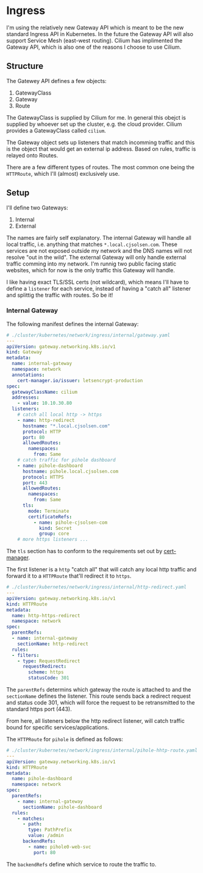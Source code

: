 # Ingress
I'm using the relatively new Gateway API which is meant to be the new standard Ingress API in Kubernetes. In the future the Gateway API will also support Service Mesh (east-west routing). Cilium has implimented the Gateway API, which is also one of the reasons I choose to use Cilium.

## Structure
The Gatewey API defines a few objects:
1) GatewayClass
2) Gateway
3) Route

The GatewayClass is supplied by Cilium for me. In general this obejct is supplied by whoever set up the cluster, e.g. the cloud provider. Cilium provides a GatewayClass called `cilium`.

The Gateway object sets up listeners that match incomming traffic and this is the object that would get an external ip address. Based on rules, traffic is relayed onto Routes.

There are a few different types of routes. The most common one being the `HTTPRoute`, which I'll (almost) exclusively use.

## Setup
I'll define two Gateways:
1) Internal
2) External

The names are fairly self explanatory. The internal Gateway will handle all local traffic, i.e. anything that matches `*.local.cjsolsen.com`. These services are not exposed outside my network and the DNS names will not resolve "out in the wild".
The external Gateway will only handle external traffic comming into my network. I'm runnig two public facing static websites, which for now is the only traffic this Gateway will handle.

I like having exact TLS/SSL certs (not wildcard), which means I'll have to define a `listener` for each service, instead of having a "catch all" listener and splittig the traffic with routes. So be it!

### Internal Gateway
The following manifest defines the internal Gateway:

```yaml
# ./cluster/kubernetes/network/ingress/internal/gateway.yaml
---
apiVersion: gateway.networking.k8s.io/v1
kind: Gateway
metadata:
  name: internal-gateway
  namespace: network
  annotations:
    cert-manager.io/issuer: letsencrypt-production
spec:
  gatewayClassName: cilium
  addresses:
    - value: 10.10.30.80
  listeners:
    # catch all local http -> https
    - name: http-redirect
      hostname: "*.local.cjsolsen.com"
      protocol: HTTP
      port: 80
      allowedRoutes:
        namespaces:
          from: Same
    # catch traffic for pihole dashboard
    - name: pihole-dashboard
      hostname: pihole.local.cjsolsen.com
      protocol: HTTPS
      port: 443
      allowedRoutes:
        namespaces:
          from: Same
      tls:
        mode: Terminate
        certificateRefs:
          - name: pihole-cjsolsen-com
            kind: Secret
            group: core
    # more https listeners ...
```
The `tls` section has to conform to the requirements set out by [cert-manager](./cert-manager.md#getting-certificates).

The first listener is a `http` "catch all" that will catch any local http traffic and forward it to a `HTTPRoute` that'll redirect it to `https`.

```yaml
# ./cluster/kubernetes/network/ingress/internal/http-redirect.yaml
---
apiVersion: gateway.networking.k8s.io/v1
kind: HTTPRoute
metadata:
  name: http-https-redirect
  namespace: network
spec:
  parentRefs:
  - name: internal-gateway
    sectionName: http-redirect
  rules:
  - filters:
    - type: RequestRedirect
      requestRedirect:
        scheme: https
        statusCode: 301
```
The `parentRefs` determins which gateway the route is attached to and the `sectionName` defines the listener.
This route sends back a redirect request and status code 301, which will force the request to be retransmitted to the standard https port (443).

From here, all listeners below the http redirect listener, will catch traffic bound for specific services/applications.

The `HTTPRoute` for `pihole` is defined as follows:

```yaml
# ./cluster/kubernetes/network/ingress/internal/pihole-hhtp-route.yaml
---
apiVersion: gateway.networking.k8s.io/v1
kind: HTTPRoute
metadata:
  name: pihole-dashboard
  namespace: network
spec:
  parentRefs:
    - name: internal-gateway
      sectionName: pihole-dashboard
  rules:
    - matches:
      - path:
        type: PathPrefix
        value: /admin
      backendRefs:
        - name: pihole0-web-svc
          port: 80
```
The `backendRefs` define which service to route the traffic to.
